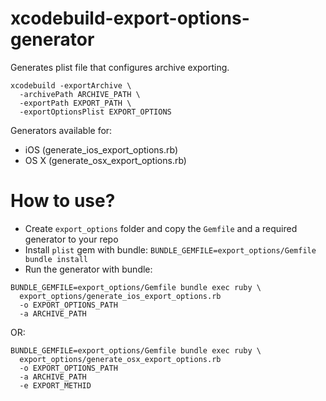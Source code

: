 # xcodebuild-export-options-generator

Generates plist file that configures archive exporting.

```
xcodebuild -exportArchive \
  -archivePath ARCHIVE_PATH \
  -exportPath EXPORT_PATH \
  -exportOptionsPlist EXPORT_OPTIONS
```

Generators available for:

* iOS (generate_ios_export_options.rb)
* OS X (generate_osx_export_options.rb)

# How to use?

* Create `export_options` folder and copy the `Gemfile` and a required generator to your repo
* Install `plist` gem with bundle: `BUNDLE_GEMFILE=export_options/Gemfile bundle install`
* Run the generator with bundle:  

```
BUNDLE_GEMFILE=export_options/Gemfile bundle exec ruby \  
  export_options/generate_ios_export_options.rb  
  -o EXPORT_OPTIONS_PATH  
  -a ARCHIVE_PATH  
```

OR:

```
BUNDLE_GEMFILE=export_options/Gemfile bundle exec ruby \  
  export_options/generate_osx_export_options.rb  
  -o EXPORT_OPTIONS_PATH  
  -a ARCHIVE_PATH
  -e EXPORT_METHID
```
